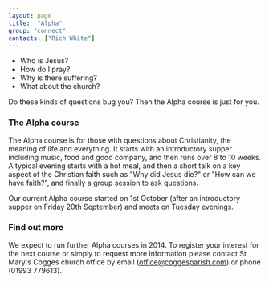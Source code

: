 ```yaml
---
layout: page
title:  "Alpha"
group: "connect"
contacts: ["Rich White"]
---
```


* Who is Jesus?
* How do I pray?
* Why is there suffering?
* What about the church?

Do these kinds of questions bug you? Then the Alpha course is just for you.

### The Alpha course

The Alpha course is for those with questions about Christianity, the
meaning of life and everything.  It starts with an introductory supper
including music, food and good company, and then runs over 8 to 10
weeks.  A typical evening starts with a hot meal, and then a short
talk on a key aspect of the Christian faith such as "Why did Jesus
die?" or "How can we have faith?", and finally a group session to ask
questions.

Our current Alpha course started on 1st October (after an introductory
supper on Friday 20th September) and meets on Tuesday evenings.

### Find out more

We expect to run further Alpha courses in 2014.
To register your interest for the next course or simply to request
more information please contact St Mary's Cogges church office
by email
(<a href="mailto:office@coggesparish.com?subject=Alpha">office@coggesparish.com</a>)
or phone (01993 779613).


